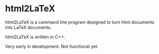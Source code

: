 # html2LaTeX

html2LaTeX is a command line program designed to turn html documents into LaTeX documents.

html2LaTeX is written in C++.

Very early in development.  Not functional yet.